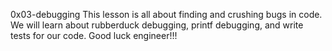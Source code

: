0x03-debugging
This lesson is all about finding and crushing bugs in code. We will learn about rubberduck debugging, printf debugging, and write tests for our code. Good luck engineer!!!

